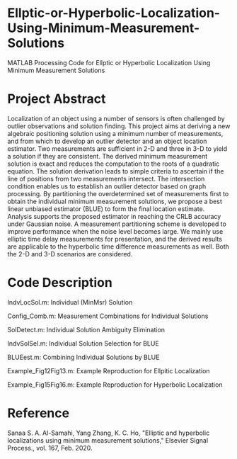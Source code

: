 # Ellptic-or-Hyperbolic-Localization-Using-Minimum-Measurement-Solutions
MATLAB Processing Code for Ellptic or Hyperbolic Localization Using Minimum Measurement Solutions

# Project Abstract

Localization of an object using a number of sensors is often challenged by outlier observations and solution finding. This project aims at deriving a new algebraic positioning solution using a minimum number of measurements, and from which to develop an outlier detector and an object location estimator. Two measurements are sufficient in 2-D and three in 3-D to yield a solution if they are consistent. The derived minimum measurement solution is exact and reduces the computation to the roots of a quadratic equation. The solution derivation leads to simple criteria to ascertain if the line of positions from two measurements intersect. The intersection condition enables us to establish an outlier detector based on graph processing. By partitioning the overdetermined set of measurements first to obtain the individual minimum measurement solutions, we propose a best linear unbiased estimator (BLUE) to form the final location estimate. Analysis supports the proposed estimator in reaching the CRLB accuracy under Gaussian noise. A measurement partitioning scheme is developed to improve performance when the noise level becomes large. We mainly use elliptic time delay measurements for presentation, and the derived results are applicable to the hyperbolic time difference measurements as well. Both the 2-D and 3-D scenarios are considered.

# Code Description

IndvLocSol.m: Individual (MinMsr) Solution

Config_Comb.m: Measurement Combinations for Individual Solutions

SolDetect.m: Individual Solution Ambiguity Elimination

IndvSolSel.m: Individual Solution Selection for BLUE

BLUEest.m: Combining Individual Solutions by BLUE

Example_Fig12Fig13.m: Example Reproduction for Ellpitic Localization

Example_Fig15Fig16.m: Example Reproduction for Hyperbolic Localization

# Reference

Sanaa S. A. Al-Samahi, Yang Zhang, K. C. Ho, "Elliptic and hyperbolic localizations using minimum measurement solutions," Elsevier Signal Process., vol. 167, Feb. 2020.

